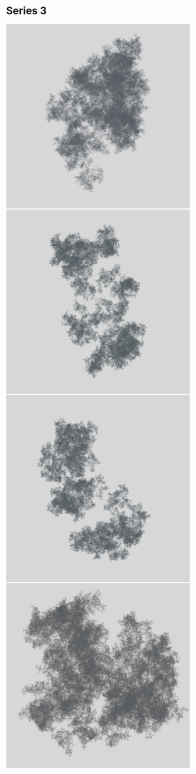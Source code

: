 # Series 3

![Abstract sample 1](sample1.png)  
![Abstract sample 2](sample2.png)  
![Abstract sample 3](sample3.png)  
![Abstract sample 4](sample4.png)  
